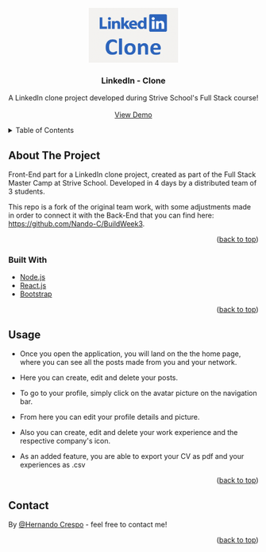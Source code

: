 <div id="top"></div>

<!-- PROJECT LOGO -->
<br />
<div align="center">
  <a href="https://github.com/Nando-C/Buildweek2">
    <img src="linkedin/public/linkedin-clone-logo.png" alt="Logo" width="180" height="110">
  </a>

<h3 align="center">LinkedIn - Clone</h3>

  <p align="center">
    A LinkedIn clone project developed during Strive School's Full Stack course!
    <br />
    <br />
    <a href="https://my-linkedin-benchmarkm6.vercel.app/">View Demo</a>
    <!-- ·
    <a href="https://github.com/Nando-C/Buildweek2/issues">Report Bug</a> -->
  </p>
</div>

<!-- TABLE OF CONTENTS -->
<details>
  <summary>Table of Contents</summary>
  <ol>
    <li>
      <a href="#about-the-project">About The Project</a>
      <ul>
        <li><a href="#built-with">Built With</a></li>
      </ul>
    </li>
    <li><a href="#usage">Usage</a></li>
    <li><a href="#contact">Contact</a></li>
  </ol>
</details>

<!-- ABOUT THE PROJECT -->

## About The Project

<!-- [![Product Name Screen Shot][product-screenshot]](https://example.com) -->

Front-End part for a LinkedIn clone project, created as part of the Full Stack Master Camp at Strive School.
Developed in 4 days by a distributed team of 3 students.

This repo is a fork of the original team work, with some adjustments made in order to connect it with the Back-End that you can find here: https://github.com/Nando-C/BuildWeek3.

<p align="right">(<a href="#top">back to top</a>)</p>

### Built With

- [Node.js](https://nodejs.org/)
- [React.js](https://reactjs.org/)
- [Bootstrap](https://getbootstrap.com)

<p align="right">(<a href="#top">back to top</a>)</p>

<!-- USAGE EXAMPLES -->

## Usage

- Once you open the application, you will land on the the home page, where you can see all the posts made from you and your network.
- Here you can create, edit and delete your posts.
- To go to your profile, simply click on the avatar picture on the navigation bar.
- From here you can edit your profile details and picture.
- Also you can create, edit and delete your work experience and the respective company's icon.

- As an added feature, you are able to export your CV as pdf and your experiences as .csv

<p align="right">(<a href="#top">back to top</a>)</p>

<!-- CONTACT -->

## Contact

By [@Hernando Crespo](https://hernando-crespo.vercel.app/) - feel free to contact me!

<p align="right">(<a href="#top">back to top</a>)</p>
